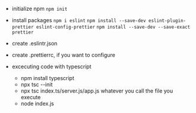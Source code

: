 - initialize npm
  `npm init`
- install packages
  `npm i eslint`
  `npm install --save-dev eslint-plugin-prettier eslint-config-prettier`
  `npm install --save-dev --save-exact prettier`

- create .eslintr.json

- create .prettierrc, if you want to configure

- excecuting code with typescript
  - npm install typescript
  - npx tsc --init
  - npx tsc index.ts/server.js/app.js whatever you call the file you execute
  - node index.js
